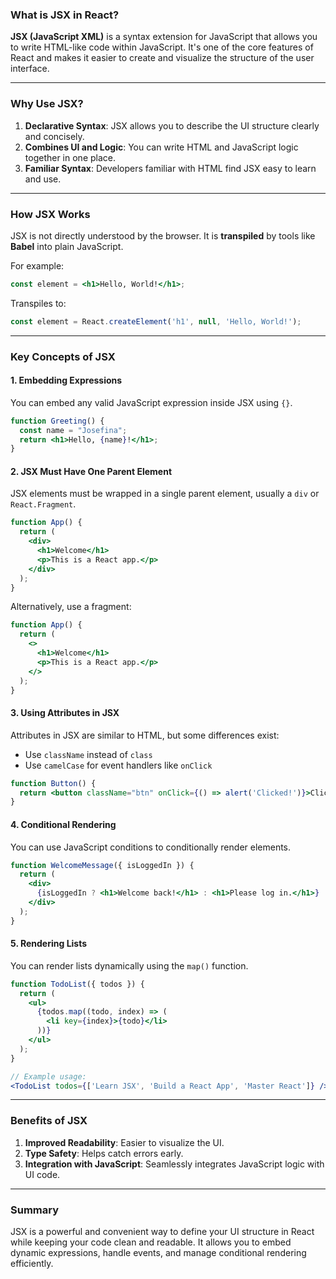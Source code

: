 ### What is JSX in React?

**JSX (JavaScript XML)** is a syntax extension for JavaScript that allows you to write HTML-like code within JavaScript. It's one of the core features of React and makes it easier to create and visualize the structure of the user interface.

---

### Why Use JSX?

1. **Declarative Syntax**: JSX allows you to describe the UI structure clearly and concisely.
2. **Combines UI and Logic**: You can write HTML and JavaScript logic together in one place.
3. **Familiar Syntax**: Developers familiar with HTML find JSX easy to learn and use.

---

### How JSX Works

JSX is not directly understood by the browser. It is **transpiled** by tools like **Babel** into plain JavaScript.

For example:
```jsx
const element = <h1>Hello, World!</h1>;
```
Transpiles to:
```javascript
const element = React.createElement('h1', null, 'Hello, World!');
```

---

### Key Concepts of JSX

#### 1. Embedding Expressions
You can embed any valid JavaScript expression inside JSX using `{}`.

```jsx
function Greeting() {
  const name = "Josefina";
  return <h1>Hello, {name}!</h1>;
}
```

#### 2. JSX Must Have One Parent Element
JSX elements must be wrapped in a single parent element, usually a `div` or `React.Fragment`.

```jsx
function App() {
  return (
    <div>
      <h1>Welcome</h1>
      <p>This is a React app.</p>
    </div>
  );
}
```

Alternatively, use a fragment:
```jsx
function App() {
  return (
    <>
      <h1>Welcome</h1>
      <p>This is a React app.</p>
    </>
  );
}
```

#### 3. Using Attributes in JSX
Attributes in JSX are similar to HTML, but some differences exist:
- Use `className` instead of `class`
- Use `camelCase` for event handlers like `onClick`

```jsx
function Button() {
  return <button className="btn" onClick={() => alert('Clicked!')}>Click Me</button>;
}
```

#### 4. Conditional Rendering
You can use JavaScript conditions to conditionally render elements.

```jsx
function WelcomeMessage({ isLoggedIn }) {
  return (
    <div>
      {isLoggedIn ? <h1>Welcome back!</h1> : <h1>Please log in.</h1>}
    </div>
  );
}
```

#### 5. Rendering Lists
You can render lists dynamically using the `map()` function.

```jsx
function TodoList({ todos }) {
  return (
    <ul>
      {todos.map((todo, index) => (
        <li key={index}>{todo}</li>
      ))}
    </ul>
  );
}

// Example usage:
<TodoList todos={['Learn JSX', 'Build a React App', 'Master React']} />
```

---

### Benefits of JSX

1. **Improved Readability**: Easier to visualize the UI.
2. **Type Safety**: Helps catch errors early.
3. **Integration with JavaScript**: Seamlessly integrates JavaScript logic with UI code.

---

### Summary
JSX is a powerful and convenient way to define your UI structure in React while keeping your code clean and readable. It allows you to embed dynamic expressions, handle events, and manage conditional rendering efficiently.